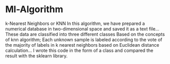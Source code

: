 # Ml-Algorithm
k-Nearest Neighbors or KNN 
In this algorithm, we have prepared a numerical database in two-dimensional space and saved it as a text file... These data are classified into three different classes Based on the concepts of knn algorithm; Each unknown sample is labeled according to the vote of the majority of labels in k nearest neighbors based on Euclidean distance calculation... I wrote this code in the form of a class and compared the result with the sklearn library.